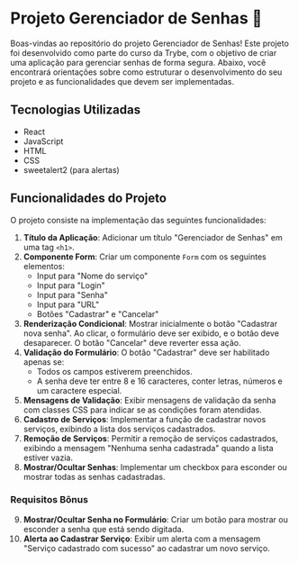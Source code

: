# Projeto Gerenciador de Senhas 🔐

Boas-vindas ao repositório do projeto Gerenciador de Senhas! Este projeto foi desenvolvido como parte do curso da Trybe, com o objetivo de criar uma aplicação para gerenciar senhas de forma segura. Abaixo, você encontrará orientações sobre como estruturar o desenvolvimento do seu projeto e as funcionalidades que devem ser implementadas.

## Tecnologias Utilizadas

- React
- JavaScript
- HTML
- CSS
- sweetalert2 (para alertas)

## Funcionalidades do Projeto

O projeto consiste na implementação das seguintes funcionalidades:

1. **Título da Aplicação**: Adicionar um título "Gerenciador de Senhas" em uma tag `<h1>`.
2. **Componente Form**: Criar um componente `Form` com os seguintes elementos:
   - Input para "Nome do serviço"
   - Input para "Login"
   - Input para "Senha"
   - Input para "URL"
   - Botões "Cadastrar" e "Cancelar"
3. **Renderização Condicional**: Mostrar inicialmente o botão "Cadastrar nova senha". Ao clicar, o formulário deve ser exibido, e o botão deve desaparecer. O botão "Cancelar" deve reverter essa ação.
4. **Validação do Formulário**: O botão "Cadastrar" deve ser habilitado apenas se:
   - Todos os campos estiverem preenchidos.
   - A senha deve ter entre 8 e 16 caracteres, conter letras, números e um caractere especial.
5. **Mensagens de Validação**: Exibir mensagens de validação da senha com classes CSS para indicar se as condições foram atendidas.
6. **Cadastro de Serviços**: Implementar a função de cadastrar novos serviços, exibindo a lista dos serviços cadastrados.
7. **Remoção de Serviços**: Permitir a remoção de serviços cadastrados, exibindo a mensagem "Nenhuma senha cadastrada" quando a lista estiver vazia.
8. **Mostrar/Ocultar Senhas**: Implementar um checkbox para esconder ou mostrar todas as senhas cadastradas.
   
### Requisitos Bônus

9. **Mostrar/Ocultar Senha no Formulário**: Criar um botão para mostrar ou esconder a senha que está sendo digitada.
10. **Alerta ao Cadastrar Serviço**: Exibir um alerta com a mensagem "Serviço cadastrado com sucesso" ao cadastrar um novo serviço.
